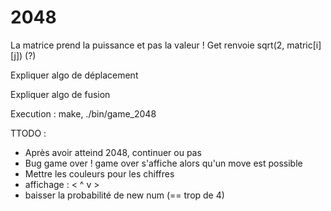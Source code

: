 # 2048

La matrice prend la puissance et pas la valeur !
Get renvoie sqrt(2, matric[i][j]) (?)

Expliquer algo de déplacement

Expliquer algo de fusion

Execution : make, ./bin/game_2048


TTODO :
* Après avoir atteind 2048, continuer ou pas
* Bug game over ! game over s'affiche alors qu'un move est possible
* Mettre les couleurs pour les chiffres
* affichage : < ^ v >
* baisser la probabilité de new num (== trop de 4)

